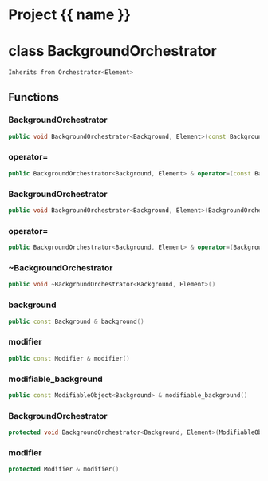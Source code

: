 <script setup>
import {useRoute} from 'vitepress'
const {path} = useRoute()
const tokens = path.split('/')
const words = tokens[2].split('-');
for (let i = 0; i < words.length; i++) {
    words[i] = words[i].charAt(0).toUpperCase() + words[i].slice(1);
    words[i] = words[i].replace('geode', 'Geode')
}
const name = words.join('-');
</script>
# Project {{ name }}

# class BackgroundOrchestrator


```cpp
Inherits from Orchestrator<Element>
```



## Functions

### BackgroundOrchestrator

```cpp
public void BackgroundOrchestrator<Background, Element>(const BackgroundOrchestrator<Background, Element> & )
```


### operator=

```cpp
public BackgroundOrchestrator<Background, Element> & operator=(const BackgroundOrchestrator<Background, Element> & )
```


### BackgroundOrchestrator

```cpp
public void BackgroundOrchestrator<Background, Element>(BackgroundOrchestrator<Background, Element> && )
```


### operator=

```cpp
public BackgroundOrchestrator<Background, Element> & operator=(BackgroundOrchestrator<Background, Element> && )
```


### ~BackgroundOrchestrator

```cpp
public void ~BackgroundOrchestrator<Background, Element>()
```


### background

```cpp
public const Background & background()
```


### modifier

```cpp
public const Modifier & modifier()
```


### modifiable_background

```cpp
public const ModifiableObject<Background> & modifiable_background()
```


### BackgroundOrchestrator

```cpp
protected void BackgroundOrchestrator<Background, Element>(ModifiableObject<Background> & modifiable_background)
```


### modifier

```cpp
protected Modifier & modifier()
```




